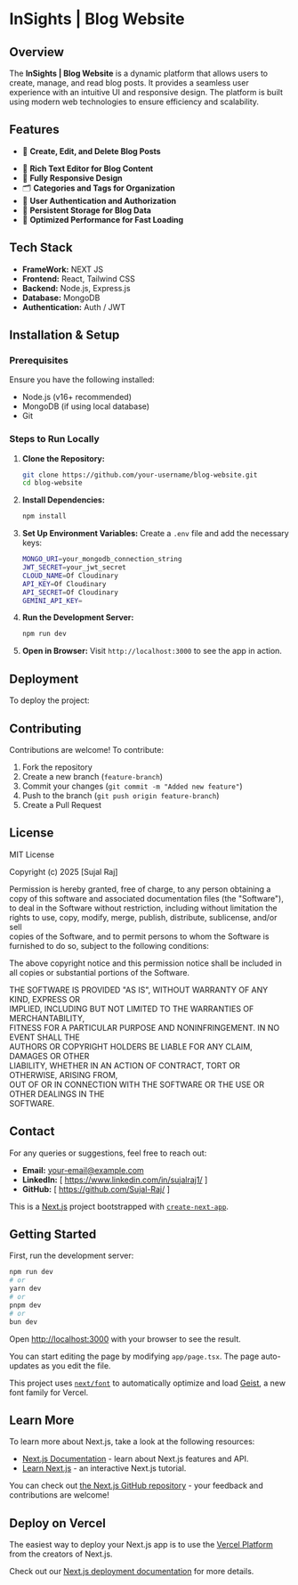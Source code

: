 # InSights | Blog Website

## Overview
The **InSights | Blog Website** is a dynamic platform that allows users to create, manage, and read blog posts. It provides a seamless user experience with an intuitive UI and responsive design. The platform is built using modern web technologies to ensure efficiency and scalability.

## Features
- 📝 **Create, Edit, and Delete Blog Posts**
<!-- - 🔍 **Search and Filter Blogs** -->
- 📄 **Rich Text Editor for Blog Content**
- 📱 **Fully Responsive Design**
- 🗂 **Categories and Tags for Organization**
- 👥 **User Authentication and Authorization**
- 💾 **Persistent Storage for Blog Data**
- 🚀 **Optimized Performance for Fast Loading**

## Tech Stack
- **FrameWork:** NEXT JS
- **Frontend:** React, Tailwind CSS
- **Backend:** Node.js, Express.js
- **Database:** MongoDB 
- **Authentication:** Auth / JWT
<!-- - **Deployment:** Vercel / Netlify (for frontend), Render / Heroku (for backend) -->

## Installation & Setup
### Prerequisites
Ensure you have the following installed:
- Node.js (v16+ recommended)
- MongoDB (if using local database)
- Git

### Steps to Run Locally
1. **Clone the Repository:**
   ```sh
   git clone https://github.com/your-username/blog-website.git
   cd blog-website
   ```

2. **Install Dependencies:**
   ```sh
   npm install
   ```

3. **Set Up Environment Variables:**
   Create a `.env` file and add the necessary keys:
   ```sh
   MONGO_URI=your_mongodb_connection_string
   JWT_SECRET=your_jwt_secret
   CLOUD_NAME=Of Cloudinary
   API_KEY=Of Cloudinary
   API_SECRET=Of Cloudinary
   GEMINI_API_KEY=
   ```

4. **Run the Development Server:**
   ```sh
   npm run dev
   ```

5. **Open in Browser:**
   Visit `http://localhost:3000` to see the app in action.

## Deployment
To deploy the project:
<!--
- Use Vercel or Netlify for easy deployment.
-->

## Contributing
Contributions are welcome! To contribute:
1. Fork the repository
2. Create a new branch (`feature-branch`)
3. Commit your changes (`git commit -m "Added new feature"`)
4. Push to the branch (`git push origin feature-branch`)
5. Create a Pull Request

## License
MIT License

Copyright (c) 2025 [Sujal Raj]

Permission is hereby granted, free of charge, to any person obtaining a copy
of this software and associated documentation files (the "Software"), to deal
in the Software without restriction, including without limitation the rights
to use, copy, modify, merge, publish, distribute, sublicense, and/or sell   
copies of the Software, and to permit persons to whom the Software is
furnished to do so, subject to the following conditions:  

The above copyright notice and this permission notice shall be included in all
copies or substantial portions of the Software.  

THE SOFTWARE IS PROVIDED "AS IS", WITHOUT WARRANTY OF ANY KIND, EXPRESS OR   
IMPLIED, INCLUDING BUT NOT LIMITED TO THE WARRANTIES OF MERCHANTABILITY,  
FITNESS FOR A PARTICULAR PURPOSE AND NONINFRINGEMENT. IN NO EVENT SHALL THE  
AUTHORS OR COPYRIGHT HOLDERS BE LIABLE FOR ANY CLAIM, DAMAGES OR OTHER  
LIABILITY, WHETHER IN AN ACTION OF CONTRACT, TORT OR OTHERWISE, ARISING FROM,  
OUT OF OR IN CONNECTION WITH THE SOFTWARE OR THE USE OR OTHER DEALINGS IN THE  
SOFTWARE.


## Contact
For any queries or suggestions, feel free to reach out:
- **Email:** your-email@example.com
- **LinkedIn:** [ https://www.linkedin.com/in/sujalraj1/ ]
- **GitHub:** [ https://github.com/Sujal-Raj/ ]







This is a [Next.js](https://nextjs.org) project bootstrapped with [`create-next-app`](https://nextjs.org/docs/app/api-reference/cli/create-next-app).

## Getting Started

First, run the development server:

```bash
npm run dev
# or
yarn dev
# or
pnpm dev
# or
bun dev
```

Open [http://localhost:3000](http://localhost:3000) with your browser to see the result.

You can start editing the page by modifying `app/page.tsx`. The page auto-updates as you edit the file.

This project uses [`next/font`](https://nextjs.org/docs/app/building-your-application/optimizing/fonts) to automatically optimize and load [Geist](https://vercel.com/font), a new font family for Vercel.

## Learn More

To learn more about Next.js, take a look at the following resources:

- [Next.js Documentation](https://nextjs.org/docs) - learn about Next.js features and API.
- [Learn Next.js](https://nextjs.org/learn) - an interactive Next.js tutorial.

You can check out [the Next.js GitHub repository](https://github.com/vercel/next.js) - your feedback and contributions are welcome!

## Deploy on Vercel

The easiest way to deploy your Next.js app is to use the [Vercel Platform](https://vercel.com/new?utm_medium=default-template&filter=next.js&utm_source=create-next-app&utm_campaign=create-next-app-readme) from the creators of Next.js.

Check out our [Next.js deployment documentation](https://nextjs.org/docs/app/building-your-application/deploying) for more details.
